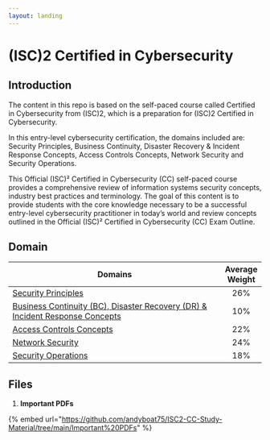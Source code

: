```yaml
---
layout: landing
---
```


# (ISC)2 Certified in Cybersecurity

## Introduction

The content in this repo is based on the self-paced course called Certified in Cybersecurity from (ISC)2, which is a preparation for (ISC)2 Certified in Cybersecurity.

In this entry-level cybersecurity certification, the domains included are: Security Principles, Business Continuity, Disaster Recovery & Incident Response Concepts, Access Controls Concepts, Network Security and Security Operations.

This Official (ISC)² Certified in Cybersecurity (CC) self-paced course provides a comprehensive review of information systems security concepts, industry best practices and terminology. The goal of this content is to provide students with the core knowledge necessary to be a successful entry-level cybersecurity practitioner in today’s world and review concepts outlined in the Official (ISC)² Certified in Cybersecurity (CC) Exam Outline.

## Domain

<table><thead><tr><th width="478.3333333333333">Domains</th><th align="center">Average Weight</th></tr></thead><tbody><tr><td><a href="notes/">Security Principles</a></td><td align="center">26%</td></tr><tr><td><a href="notes-1/">Business Continuity (BC), Disaster Recovery (DR) &#x26; Incident Response Concepts</a></td><td align="center">10%</td></tr><tr><td><a href="notes-2/">Access Controls Concepts</a></td><td align="center">22%</td></tr><tr><td><a href="notes-3/">Network Security</a></td><td align="center">24%</td></tr><tr><td><a href="notes-4/">Security Operations</a></td><td align="center">18%</td></tr></tbody></table>

## Files

1. **Important PDFs**

{% embed url="https://github.com/andyboat75/ISC2-CC-Study-Material/tree/main/Important%20PDFs" %}

